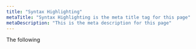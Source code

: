 ```yaml
---
title: "Syntax Highlighting"
metaTitle: "Syntax Highlighting is the meta title tag for this page"
metaDescription: "This is the meta description for this page"
---
```


The following
